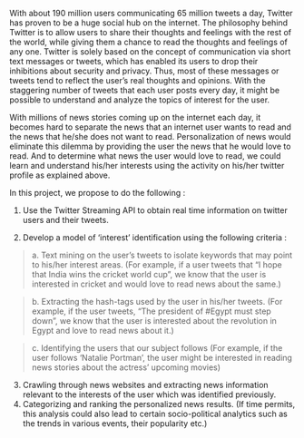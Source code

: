 With about 190 million users communicating 65 million tweets a day, Twitter has proven to be a huge social hub on the internet. The philosophy behind Twitter is to allow users to share their thoughts and feelings with the rest of the world, while giving them a chance to read the thoughts and feelings of any one. Twitter is solely based on the concept of communication via short text messages or tweets, which has enabled its users to drop their inhibitions about security and privacy. Thus, most of these messages or tweets tend to reflect the user’s real thoughts and opinions. With the staggering number of tweets that each user posts every day, it might be possible to understand and analyze the topics of interest for the user.

With millions of news stories coming up on the internet each day, it becomes hard to separate the news that an internet user wants to read and the news that he/she does not want to read. Personalization of news would eliminate this dilemma by providing the user the news that he would love to read. And to determine what news the user would love to read, we could learn and understand his/her interests using the activity on his/her twitter profile as explained above.

In this project, we propose to do the following :

1. Use the Twitter Streaming API to obtain real time information on twitter users and their tweets.

2. Develop a model of ‘interest’ identification using the following  criteria :

> a. Text mining on the user’s tweets to isolate keywords that may point to his/her interest areas. (For example, if a user tweets that “I hope that India wins the cricket            world cup”, we know that the user is interested in cricket and would love to read news about the same.)

> b. Extracting the hash-tags used by the user in his/her tweets. (For example, if the user tweets, “The president of #Egypt must step down”, we know that the user is                 interested about the revolution in Egypt and love to read news about it.)

> c. Identifying the users that our subject follows (For example, if the user follows ‘Natalie Portman’, the user might be interested in reading news stories about the            actress’ upcoming movies)

3. Crawling through news websites and extracting news information relevant to the interests of the user which was identified previously.
4. Categorizing and ranking the personalized news results.
(If time permits, this analysis could also lead to certain socio-political analytics such as the trends in various events, their popularity etc.)